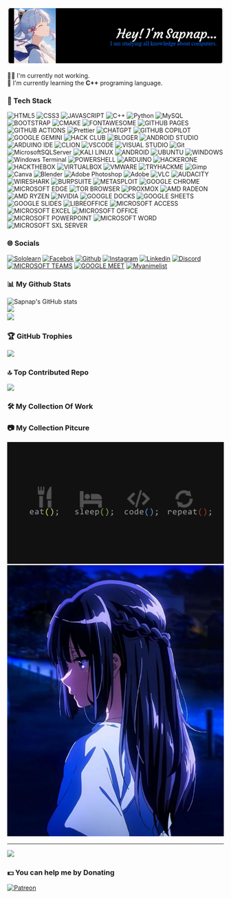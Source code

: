![Github Header Image](Image_README/github-header-image.png)

👨‍💼 I'm currently not working.<br/>
📖 I'm currently learning the **C++** programing language.

### 📓 Tech Stack

<!-- Skills -->

![HTML5](https://img.shields.io/badge/HTML5-E34F26?style=for-the-badge&logo=html5&logoColor=white) ![CSS3](https://img.shields.io/badge/CSS3-1572B6?style=for-the-badge&logo=css3&logoColor=white) ![JAVASCRIPT](https://img.shields.io/badge/JavaScript-323330?style=for-the-badge&logo=javascript&logoColor=F7DF1E) ![C++](https://img.shields.io/badge/C%2B%2B-00599C?style=for-the-badge&logo=c%2B%2B&logoColor=white) ![Python](https://img.shields.io/badge/python-3670A0?style=for-the-badge&logo=python&logoColor=ffdd54) ![MySQL](https://img.shields.io/badge/mysql-4479A1.svg?style=for-the-badge&logo=mysql&logoColor=white) <!-- Framework & Library -->![BOOTSTRAP](https://img.shields.io/badge/Bootstrap-563D7C?style=for-the-badge&logo=bootstrap&logoColor=white) ![CMAKE](https://img.shields.io/badge/CMake-064F8C?style=for-the-badge&logo=cmake&logoColor=white) ![FONTAWESOME](https://img.shields.io/badge/Font_Awesome-339AF0?style=for-the-badge&logo=fontawesome&logoColor=white) ![GITHUB PAGES](https://img.shields.io/badge/GitHub%20Pages-222222?style=for-the-badge&logo=GitHub%20Pages&logoColor=white) ![GITHUB ACTIONS](https://img.shields.io/badge/Github%20Actions-282a2e?style=for-the-badge&logo=githubactions&logoColor=367cfe) ![Prettier](https://img.shields.io/badge/prettier-1A2C34?style=for-the-badge&logo=prettier&logoColor=F7BA3E) <!-- Asistant AI -->![CHATGPT](https://img.shields.io/badge/ChatGPT-74aa9c?style=for-the-badge&logo=openai&logoColor=white) ![GITHUB COPILOT](https://img.shields.io/badge/github%20copilot-000000?style=for-the-badge&logo=githubcopilot&logoColor=white) ![GOOGLE GEMINI](https://img.shields.io/badge/Google%20Gemini-8E75B2?style=for-the-badge&logo=googlegemini&logoColor=white) <!-- Community -->![HACK CLUB](https://img.shields.io/badge/Hack%20Club-EC3750?style=for-the-badge&logo=Hack%20Club&logoColor=white) <!-- Blog -->![BLOGER](https://img.shields.io/badge/Blogger-FF5722?style=for-the-badge&logo=blogger&logoColor=white) <!-- IDE -->![ANDROID STUDIO](https://img.shields.io/badge/Android_Studio-3DDC84?style=for-the-badge&logo=android-studio&logoColor=white) ![ARDUINO IDE](https://img.shields.io/badge/Arduino_IDE-00979D?style=for-the-badge&logo=arduino&logoColor=white) ![CLION](https://img.shields.io/badge/CLion-000000?style=for-the-badge&logo=clion&logoColor=white) ![VSCODE](https://img.shields.io/badge/VSCode-0078D4?style=for-the-badge&logo=visual%20studio%20code&logoColor=white) ![VISUAL STUDIO](https://img.shields.io/badge/Visual_Studio-5C2D91?style=for-the-badge&logo=visual%20studio&logoColor=white) ![Git](https://img.shields.io/badge/git-%23F05033.svg?style=for-the-badge&logo=git&logoColor=white) ![MicrosoftSQLServer](https://img.shields.io/badge/Microsoft%20SQL%20Server-CC2927?style=for-the-badge&logo=microsoft%20sql%20server&logoColor=white) <!-- OS -->![KALI LINUX](https://img.shields.io/badge/Kali_Linux-557C94?style=for-the-badge&logo=kali-linux&logoColor=white) ![ANDROID](https://img.shields.io/badge/Android-3DDC84?style=for-the-badge&logo=android&logoColor=white) ![UBUNTU](https://img.shields.io/badge/Ubuntu-E95420?style=for-the-badge&logo=ubuntu&logoColor=white) ![WINDOWS](https://img.shields.io/badge/Windows-0078D6?style=for-the-badge&logo=windows&logoColor=white) ![Windows Terminal](https://img.shields.io/badge/Windows%20Terminal-%234D4D4D.svg?style=for-the-badge&logo=windows-terminal&logoColor=white) ![POWERSHELL](https://img.shields.io/badge/powershell-5391FE?style=for-the-badge&logo=powershell&logoColor=white) <!-- Prototyping -->![ARDUINO](https://img.shields.io/badge/Arduino-00979D?style=for-the-badge&logo=Arduino&logoColor=white) <!-- Scurity -->![HACKERONE](https://img.shields.io/badge/Hackerone-494649?style=for-the-badge&logo=hackerone&logoColor=white) ![HACKTHEBOX](https://img.shields.io/badge/HackTheBox-111927?style=for-the-badge&logo=Hack%20The%20Box&logoColor=9FEF00) ![VIRTUALBOX](https://img.shields.io/badge/VirtualBox-21416b?style=for-the-badge&logo=VirtualBox&logoColor=white) ![VMWARE](https://img.shields.io/badge/VMware-231f20?style=for-the-badge&logo=VMware&logoColor=white) ![TRYHACKME](https://img.shields.io/badge/TryHackMe-212C42?style=for-the-badge&logo=TryHackMe&logoColor=white) <!-- Software -->![Gimp](https://img.shields.io/badge/Gimp-657D8B?style=for-the-badge&logo=gimp&logoColor=FFFFFF) ![Canva](https://img.shields.io/badge/Canva-%2300C4CC.svg?style=for-the-badge&logo=Canva&logoColor=white) ![Blender](https://img.shields.io/badge/blender-%23F5792A.svg?style=for-the-badge&logo=blender&logoColor=white) ![Adobe Photoshop](https://img.shields.io/badge/adobe%20photoshop-%2331A8FF.svg?style=for-the-badge&logo=adobe%20photoshop&logoColor=white) ![Adobe](https://img.shields.io/badge/adobe-%23FF0000.svg?style=for-the-badge&logo=adobe&logoColor=white) ![VLC](https://img.shields.io/badge/VLC-FF8800?style=for-the-badge&logo=vlcmediaplayer&logoColor=white) ![AUDACITY](https://img.shields.io/badge/Audacity-0000CC?style=for-the-badge&logo=audacity&logoColor=white) ![WIRESHARK](https://img.shields.io/badge/Wireshark-1679A7?style=for-the-badge&logo=Wireshark&logoColor=white) ![BURPSUITE](https://img.shields.io/badge/burpsuite-FF6633?style=for-the-badge&logo=burpsuite&logoColor=white) ![METASPLOIT](https://img.shields.io/badge/metasploit-2596CD?style=for-the-badge&logo=metasploit&logoColor=white) <!-- Browser -->![GOOGLE CHROME](https://img.shields.io/badge/Google_chrome-4285F4?style=for-the-badge&logo=Google-chrome&logoColor=white) ![MICROSOFT EDGE](https://img.shields.io/badge/Microsoft_Edge-0078D7?style=for-the-badge&logo=Microsoft-edge&logoColor=white) ![TOR BROWSER](https://img.shields.io/badge/Tor_Browser-7D4698?style=for-the-badge&logo=Tor-Browser&logoColor=white) ![PROXMOX](https://img.shields.io/badge/Proxmox-E57000?style=for-the-badge&logo=proxmox&logoColor=white) <!-- Workspace Spec -->![AMD RADEON](https://img.shields.io/badge/AMD%20Radeon_RX_5500-ED1C24?style=for-the-badge&logo=amd&logoColor=white) ![AMD RYZEN](https://img.shields.io/badge/AMD%20Ryzen_7_3800X-ED1C24?style=for-the-badge&logo=amd&logoColor=white) ![NVIDIA](https://img.shields.io/badge/NVIDIA-GTX1650-76B900?style=for-the-badge&logo=nvidia&logoColor=white) <!-- Office -->![GOOGLE DOCKS](https://img.shields.io/badge/Google%20Docs-4285F4?style=for-the-badge&logo=google-docs&logoColor=white) ![GOOGLE SHEETS](https://img.shields.io/badge/Google%20Sheets-34A853?style=for-the-badge&logo=google-sheets&logoColor=white) ![GOOGLE SLIDES](https://img.shields.io/badge/Google%20Slides-FBBC04?style=for-the-badge&logo=google-slides&logoColor=black) ![LIBREOFFICE](https://img.shields.io/badge/LibreOffice-18A303?style=for-the-badge&logo=LibreOffice&logoColor=white) ![MICROSOFT ACCESS](https://img.shields.io/badge/Microsoft_Access-A4373A?style=for-the-badge&logo=microsoft-access&logoColor=white) ![MICROSOFT EXCEL](https://img.shields.io/badge/Microsoft_Excel-217346?style=for-the-badge&logo=microsoft-excel&logoColor=white) ![MICROSOFT OFFICE](https://img.shields.io/badge/Microsoft_Office-D83B01?style=for-the-badge&logo=microsoft-office&logoColor=white) ![MICROSOFT POWERPOINT](https://img.shields.io/badge/Microsoft_PowerPoint-B7472A?style=for-the-badge&logo=microsoft-powerpoint&logoColor=white) ![MICROSOFT WORD](https://img.shields.io/badge/Microsoft_Word-2B579A?style=for-the-badge&logo=microsoft-word&logoColor=white) ![MICROSOFT SXL SERVER](https://img.shields.io/badge/Microsoft_SQL_Server-CC2927?style=for-the-badge&logo=microsoft-sql-server&logoColor=white)

### 🌐 Socials

[![Sololearn](https://img.shields.io/badge/-Sololearn-3a464b?style=for-the-badge&logo=Sololearn&logoColor=white)](https://www.sololearn.com/en/profile/33719532/?ref=app)
[![Facebok](https://img.shields.io/badge/Facebook-1877F2?style=for-the-badge&logo=facebook&logoColor=white)](#)
[![Github](https://img.shields.io/badge/GitHub-100000?style=for-the-badge&logo=github&logoColor=white)](#)
[![Instagram](https://img.shields.io/badge/Instagram-E4405F?style=for-the-badge&logo=instagram&logoColor=white)](#)
[![Linkedin](https://img.shields.io/badge/LinkedIn-0077B5?style=for-the-badge&logo=linkedin&logoColor=white)](#)
[![Discord](https://img.shields.io/badge/Discord-5865F2?style=for-the-badge&logo=discord&logoColor=white)](#)
[![MICROSOFT TEAMS](https://img.shields.io/badge/Microsoft_Teams-6264A7?style=for-the-badge&logo=microsoft-teams&logoColor=white)](#)
[![GOOGLE MEET](https://img.shields.io/badge/Google%20Meet-00897B?style=for-the-badge&logo=google-meet&logoColor=white)](#)
[![Myanimelist](https://img.shields.io/badge/Myanimelist-2E51A2?style=for-the-badge&logo=myanimelist&logoColor=white)](#)

### 📊 My Github Stats

![Sapnap's GitHub stats](https://github-readme-stats.vercel.app/api?username=Sapnap&show=reviews,prs_merged_percentage&show_icons=true&title_color=2e2eff&bg_color=000000&text_color=ffffff&border_color=2e2eff&border_radius=20)<br/>
![](https://nirzak-streak-stats.vercel.app/?user=Sapnap00000&theme=github_dark&hide_border=false)<br/>
![](https://github-readme-stats.vercel.app/api/top-langs/?username=Sapnap00000&theme=github_dark&hide_border=false&include_all_commits=true&count_private=false&layout=compact)

### 🏆 GitHub Trophies

![](https://github-profile-trophy.vercel.app/?username=Sapnap00000&theme=radical&no-frame=true&no-bg=false&margin-w=4)

### 🔝 Top Contributed Repo

![](https://github-contributor-stats.vercel.app/api?username=Sapnap00000&limit=5&theme=dark&combine_all_yearly_contributions=true)

### 🛠️ My Collection Of Work

### 📷 My Collection Pitcure

![My routine every day](Image_README/My_routine.png)
![My waifu](Image_README/My_waifu.jpeg)

---

[![](https://visitcount.itsvg.in/api?id=Sapnap00000&icon=2&color=1)](https://visitcount.itsvg.in)

### 💵 You can help me by Donating

[![Patreon](https://img.shields.io/badge/Patreon-F96854?style=for-the-badge&logo=patreon&logoColor=white)](https://patreon.com/#)

<!--
**Sapnap00000/Sapnap00000** is a ✨ _special_ ✨ repository because its `README.md` (this file) appears on your GitHub profile.
-->
